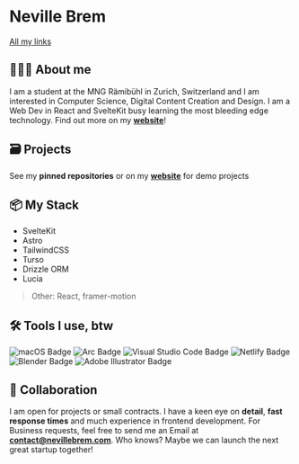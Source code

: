 # Neville Brem

[All my links](https://links.nevillebrem.com)

## 👨🏻‍💻 About me

I am a student at the MNG Rämibühl in Zurich, Switzerland and I am interested in Computer Science, Digital Content Creation and Design.
I am a Web Dev in React and SvelteKit busy learning the most bleeding edge technology. Find out more on my **[website](https://nevillebrem.com)**!

## 🗃️ Projects
See my **pinned repositories** or on my **[website](https://nevillebrem.com)** for demo projects

## 📦 My Stack
- SvelteKit
- Astro
- TailwindCSS
- Turso
- Drizzle ORM
- Lucia

> Other: React, framer-motion

## 🛠️ Tools I use, btw
![macOS Badge](https://img.shields.io/badge/macOS-000?logo=macos&logoColor=fff&style=for-the-badge)
![Arc Badge](https://img.shields.io/badge/Arc-FCBFBD?logo=arc&logoColor=000&style=for-the-badge)
![Visual Studio Code Badge](https://img.shields.io/badge/Visual%20Studio%20Code-007ACC?logo=visualstudiocode&logoColor=fff&style=for-the-badge)
![Netlify Badge](https://img.shields.io/badge/Netlify-00C7B7?logo=netlify&logoColor=fff&style=for-the-badge)
![Blender Badge](https://img.shields.io/badge/Blender-E87D0D?logo=blender&logoColor=fff&style=for-the-badge)
![Adobe Illustrator Badge](https://img.shields.io/badge/Adobe%20Illustrator-FF9A00?logo=adobeillustrator&logoColor=fff&style=for-the-badge)


## 🤝 Collaboration
I am open for projects or small contracts. I have a keen eye on **detail**, **fast response times** and much experience in frontend development.
For Business requests, feel free to send me an Email at **contact@nevillebrem.com**. Who knows? Maybe we can launch the next great startup together!
